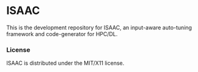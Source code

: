 # ISAAC

This is the development repository for ISAAC, an input-aware auto-tuning framework and code-generator for HPC/DL.

### License

ISAAC is distributed under the MIT/X11 license.
